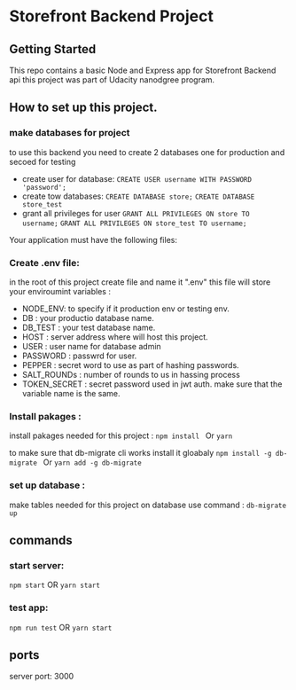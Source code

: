 # Storefront Backend Project

## Getting Started

This repo contains a basic Node and Express app for Storefront Backend api this project was part of Udacity nanodgree program.

## How to set up this project.

### make databases for project
to use this backend you need to create 2 databases one for production and secoed for testing
- create user for database:
  `CREATE USER username WITH PASSWORD 'password';`
- create tow databases:
  `CREATE DATABASE store;`
  `CREATE DATABASE store_test`
- grant all privileges for user
  `GRANT ALL PRIVILEGES ON store TO username;`
  `GRANT ALL PRIVILEGES ON store_test TO username;`

Your application must have the following files:
### Create .env file:
in the root of this project create file and name it ".env"
this file will store your enviroumint variables :
- NODE_ENV: to specify if it production env or testing env.
- DB : your productio database name.
- DB_TEST : your test database name.
- HOST : server address where will host this project.
- USER : user name for database admin
- PASSWORD : passwrd for user.
- PEPPER : secret word to use as part of hashing passwords.
- SALT_ROUNDs : number of rounds to us in hassing process
- TOKEN_SECRET : secret password used in jwt auth.
make sure that the variable name is the same.

### Install pakages :
install pakages needed for this project :
`npm install ` Or `yarn`

to make sure that db-migrate cli works install it gloabaly 
`npm install -g db-migrate ` Or `yarn add -g db-migrate`
### set up database :
make tables needed for this project on database use command :
`db-migrate up`

## commands
### start server:
`npm start` OR `yarn start`
### test app:
`npm run test` OR `yarn start`

## ports
server port: 3000

